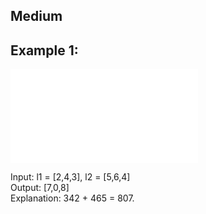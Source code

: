 ## Medium

## Example 1:
![Test Image 3](/2-add-two-numbers/add-two-numbers.py)

Input: l1 = [2,4,3], l2 = [5,6,4]\
Output: [7,0,8]\
Explanation: 342 + 465 = 807.